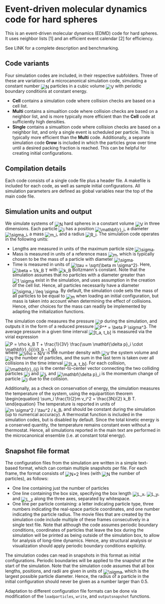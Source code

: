 # Event-driven molecular dynamics code for hard spheres

This is an event-driven molecular dynamics (EDMD) code for hard spheres. It uses neighbor lists [1] and an efficient event calendar [2] for efficiency.

See LINK for a complete description and benchmarking.

## Code variants

Four simulation codes are included, in their respective subfolders. Three of these are variations of a microcanonical simulation code, simulating a constant number <img alt="N" src="https://render.githubusercontent.com/render/math?math=N" style="transform: translateY(20%);" /> particles in a cubic volume <img alt="V" src="https://render.githubusercontent.com/render/math?math=V" style="transform: translateY(20%);" /> with periodic boundary conditions at constant energy.
* **Cell** contains a simulation code where collision checks are based on a cell list.
* **Multi** contains a simualtion code where collision checks are based on a neighbor list, and is more typically more efficient than the **Cell** code at sufficiently high densities.
* **Single** contains a simualtion code where collision checks are based on a neighbor list, and only a single event is scheduled per particle. This is typically more efficient than the **Multi** code.
Additionally, a separate simulation code **Grow** is included in which the particles grow over time until a desired packing fraction is reached. This can be helpful for creating initial configurations.

## Compilation details

Each code consists of a single code file plus a header file. A makefile is included for each code, as well as sample initial configurations. All simulation parameters are defined as global variables near the top of the main code file.

## Simulation units and output

We simulate systems of <img alt="N" src="https://render.githubusercontent.com/render/math?math=N" style="transform: translateY(20%);" /> hard spheres in a constant volume <img alt="V" src="https://render.githubusercontent.com/render/math?math=V" style="transform: translateY(20%);" /> in three dimensions. Each particle <img alt="i" src="https://render.githubusercontent.com/render/math?math=i" style="transform: translateY(20%);" /> has a position <img alt="\mathbf{r}_i" src="https://render.githubusercontent.com/render/math?math=%5Cmathbf%7Br%7D_i" style="transform: translateY(20%);" />, a diameter <img alt="\sigma_i" src="https://render.githubusercontent.com/render/math?math=%5Csigma_i" style="transform: translateY(20%);" />, a mass <img alt="m_i" src="https://render.githubusercontent.com/render/math?math=m_i" style="transform: translateY(20%);" />, and a radius <img alt="R_i" src="https://render.githubusercontent.com/render/math?math=R_i" style="transform: translateY(20%);" />.
The simulation code operates in the following units:
* Lengths are measured in units of the maximum particle size <img alt="\sigma" src="https://render.githubusercontent.com/render/math?math=%5Csigma" style="transform: translateY(20%);" />.
* Mass is measured in units of a reference mass <img alt="m" src="https://render.githubusercontent.com/render/math?math=m" style="transform: translateY(20%);" />, which is typically chosen to be the mass of a particle with diameter <img alt="\sigma" src="https://render.githubusercontent.com/render/math?math=%5Csigma" style="transform: translateY(20%);" />.
* Time is measured in units of <img alt="\tau = \sqrt{\beta m \sigma^2}" src="https://render.githubusercontent.com/render/math?math=%5Ctau%20%3D%20%5Csqrt%7B%5Cbeta%20m%20%5Csigma%5E2%7D" style="transform: translateY(20%);" />. Here, <img alt="\beta = 1/k_B T" src="https://render.githubusercontent.com/render/math?math=%5Cbeta%20%3D%201%2Fk_B%20T" style="transform: translateY(20%);" /> with <img alt="k_B" src="https://render.githubusercontent.com/render/math?math=k_B" style="transform: translateY(20%);" /> Boltzmann's constant.
Note that the simulation assumes that no particles with a diameter greater than <img alt="1 \sigma" src="https://render.githubusercontent.com/render/math?math=1%20%5Csigma" style="transform: translateY(20%);" /> exist in the simulation, and uses assumption in the creation of the cell list. Hence, all particles necessarily have a diameter <img alt="\sigma_i \leq \sigma" src="https://render.githubusercontent.com/render/math?math=%5Csigma_i%20%5Cleq%20%5Csigma" style="transform: translateY(20%);" />. By default, the simulation code sets the mass of all particles to be equal to <img alt="m" src="https://render.githubusercontent.com/render/math?math=m" style="transform: translateY(20%);" /> when loading an initial configuration, but mass is taken into account when determining the effect of collisions. Hence, other choices for the mass can readily be implemented by adapting the initialization functions.

The simulation code measures the pressure <img alt="P" src="https://render.githubusercontent.com/render/math?math=P" style="transform: translateY(20%);" /> during the simulation, and outputs it in the form of a reduced pressure <img alt="P^* = \beta P \sigma^3" src="https://render.githubusercontent.com/render/math?math=P%5E%2a%20%3D%20%5Cbeta%20P%20%5Csigma%5E3" style="transform: translateY(20%);" />. The average pressure in a given time interval <img alt="[t_a, t_b]" src="https://render.githubusercontent.com/render/math?math=%5Bt_a%2C%20t_b%5D" style="transform: translateY(20%);" /> is measured via the virial expression
<img alt="P = \rho k_B T + \frac{1}{3V} \frac{\sum  \mathbf{\delta p}_i \cdot \mathbf{r}_{ij}}{t_b - t_a}," src="https://render.githubusercontent.com/render/math?math=P%20%3D%20%5Crho%20k_B%20T%20%2B%20%5Cfrac%7B1%7D%7B3V%7D%20%5Cfrac%7B%5Csum%20%20%5Cmathbf%7B%5Cdelta%20p%7D_i%20%5Ccdot%20%5Cmathbf%7Br%7D_%7Bij%7D%7D%7Bt_b%20-%20t_a%7D%2C" style="transform: translateY(20%);" />
where  <img alt="\rho = N/V" src="https://render.githubusercontent.com/render/math?math=%5Crho%20%3D%20N%2FV" style="transform: translateY(20%);" /> is the number density with <img alt="V" src="https://render.githubusercontent.com/render/math?math=V" style="transform: translateY(20%);" /> the system volume and <img alt="N" src="https://render.githubusercontent.com/render/math?math=N" style="transform: translateY(20%);" /> the number of particles, and the sum in the last term is taken over all collisions in the time interval <img alt="[t_a, t_b]" src="https://render.githubusercontent.com/render/math?math=%5Bt_a%2C%20t_b%5D" style="transform: translateY(20%);" />. For each collision, <img alt="\mathbf{r}_{ij}" src="https://render.githubusercontent.com/render/math?math=%5Cmathbf%7Br%7D_%7Bij%7D" style="transform: translateY(20%);" /> is the center-to-center vector connecting the two colliding particles <img alt="i" src="https://render.githubusercontent.com/render/math?math=i" style="transform: translateY(20%);" /> and <img alt="j" src="https://render.githubusercontent.com/render/math?math=j" style="transform: translateY(20%);" />, and <img alt="\mathbf{\delta p}_i" src="https://render.githubusercontent.com/render/math?math=%5Cmathbf%7B%5Cdelta%20p%7D_i" style="transform: translateY(20%);" /> is the momentum change of particle <img alt="i" src="https://render.githubusercontent.com/render/math?math=i" style="transform: translateY(20%);" /> due to the collision.

Additionally, as a check on conservation of energy, the simulation measures the temperature of the system, using the equipartition theorem
\begin{equation}
\sum_i \frac{1}{2}m v_i^2 = \frac{3N}{2} k_B T.
\end{equation}
The temperature is reported in units of <img alt="m \sigma^2 / \tau^2 / k_B" src="https://render.githubusercontent.com/render/math?math=m%20%5Csigma%5E2%20%2F%20%5Ctau%5E2%20%2F%20k_B" style="transform: translateY(20%);" />, and should be constant during the simulation (up to numerical accuracy). A thermostat function is included in the simulation codes, but is disabled by default. Since the total kinetic energy is a conserved quantity, the temperature remains constant even without a thermostat. Hence, all simulations reported in the main text are performed in the microcanonical ensemble (i.e. at constant total energy).

## Snapshot file format

The configuration files from the simulation are written in a simple text-based format, which can contain multiple snapshots per file. For each frame, the format consists of <img alt="N+2" src="https://render.githubusercontent.com/render/math?math=N%2B2" style="transform: translateY(20%);" /> lines (with <img alt="N" src="https://render.githubusercontent.com/render/math?math=N" style="transform: translateY(20%);" /> the number of particles), as follows:
* One line containing just the number of particles
* One line containing the box size, specifying the box length <img alt="L_x" src="https://render.githubusercontent.com/render/math?math=L_x" style="transform: translateY(20%);" />, <img alt="L_y" src="https://render.githubusercontent.com/render/math?math=L_y" style="transform: translateY(20%);" />, and <img alt="L_z" src="https://render.githubusercontent.com/render/math?math=L_z" style="transform: translateY(20%);" /> along the three axes, separated by whitespace.
* One line per particle containing: a letter indicating particle type, three numbers indicating the real-space particle coordinates, and one number indicating the particle radius.
The movie files that are created by the simulation code include multiple of these frames consecutively in a single text file. Note that although the code assumes periodic boundary conditions, coordinates of particles that leave the box during the simulation will be printed as being outside of the simulation box, to allow for analysis of long-time dynamics. Hence, any structural analysis or visualization should apply periodic boundary conditions explicitly.

The simulation codes can read in snapshots in this format as initial configurations. Periodic boundaries will be applied to the snapshot at the start of the simulation.  Note that the simulation code assumes that all box lengths, positions, and radii are given in units of <img alt="\sigma" src="https://render.githubusercontent.com/render/math?math=%5Csigma" style="transform: translateY(20%);" />, which is the largest possible particle diameter. Hence, the radius of a particle in the initial configuration should never be given as a number larger than 0.5.

Adaptation to different configuration file formats can be done via modification of the ``loadparticles``, ``write``, and ``outputsnapshot`` functions.
